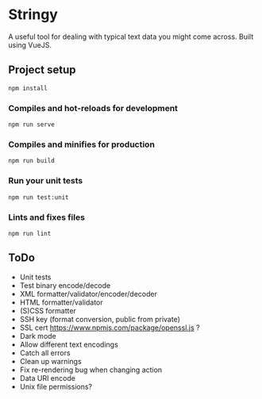 # Stringy

A useful tool for dealing with typical text data you might come across.
Built using VueJS.

## Project setup
```
npm install
```

### Compiles and hot-reloads for development
```
npm run serve
```

### Compiles and minifies for production
```
npm run build
```

### Run your unit tests
```
npm run test:unit
```

### Lints and fixes files
```
npm run lint
```

## ToDo
 - Unit tests
 - Test binary encode/decode
 - XML formatter/validator/encoder/decoder
 - HTML formatter/validator
 - (S)CSS formatter
 - SSH key (format conversion, public from private)
 - SSL cert https://www.npmjs.com/package/openssl.js ?
 - Dark mode
 - Allow different text encodings
 - Catch all errors
 - Clean up warnings
 - Fix re-rendering bug when changing action
 - Data URI encode
 - Unix file permissions?
